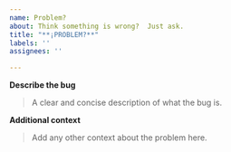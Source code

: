 ```yaml
---
name: Problem?
about: Think something is wrong?  Just ask.
title: "**¡PROBLEM?**"
labels: ''
assignees: ''

---
```


**Describe the bug**
> A clear and concise description of what the bug is.

**Additional context**
> Add any other context about the problem here.
